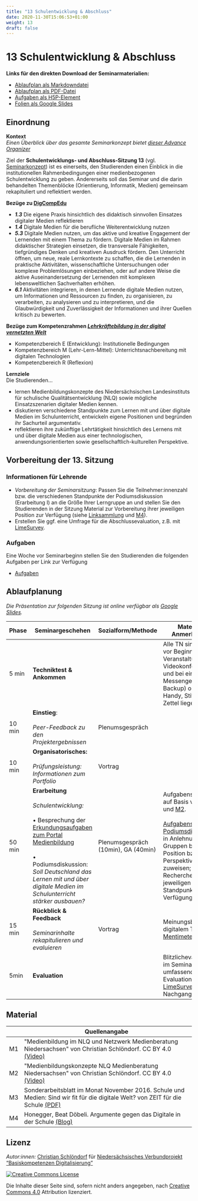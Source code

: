 ```yaml
---
title: "13 Schulentwicklung & Abschluss"
date: 2020-11-30T15:06:53+01:00
weight: 13
draft: false
---
```


# 13 Schulentwicklung & Abschluss

**Links für den direkten Download der Seminarmaterialien:**

* [Ablaufplan als Markdowndatei](https://)
* [Ablaufplan als PDF-Datei](https://)
* [Aufgaben als H5P-Element](https://lehrerbildung.github.io/5_aufgaben/session13_aufgaben_h5p/)
* [Folien als Google Slides](https://docs.google.com/presentation/d/18J1q5VWBdAj69B7PsixYVD4T7uyD8GadyDYYbryyHEM/edit?usp=sharing)



## Einordnung 


**Kontext**  
*Einen Überblick über das gesamte Seminarkonzept bietet [dieser Advance Organizer](https://lehrerbildung.github.io/3_-seminarkonzept/ueberblick/)*


Ziel der **Schulentwicklungs- und Abschluss-Sitzung 13** (vgl. [Seminarkonzept](https://lehrerbildung.github.io/3_-seminarkonzept/)) ist es einerseits, den Studierenden einen Einblick in die institutionellen Rahmenbedingungen einer medienbezogenen Schulentwicklung zu geben. Andererseits soll das Seminar und die darin behandelten Themenblöcke (Orientierung, Informatik, Medien) gemeinsam rekapituliert und reflektiert werden. 

 
 **Bezüge zu [DigCompEdu](https://ec.europa.eu/jrc/en/digcompedu)**   
*  ***1.3*** Die eigene Praxis hinsichtlich des didaktisch sinnvollen Einsatzes digitaler Medien reflektieren
*  ***1.4*** Digitale Medien für die berufliche Weiterentwicklung nutzen 
*  ***5.3***  Digitale Medien nutzen, um das aktive und kreative Engagement der Lernenden mit einem Thema zu fördern. Digitale Medien im Rahmen didaktischer Strategien einsetzen, die transversale Fähigkeiten, tiefgründiges Denken und kreativen Ausdruck fördern. Den Unterricht öffnen, um neue, reale Lernkontexte zu schaffen, die die Lernenden in praktische Aktivitäten, wissenschaftliche Untersuchungen oder komplexe Problemlösungen einbeziehen, oder auf andere Weise die aktive Auseinandersetzung der Lernenden mit komplexen lebensweltlichen Sachverhalten erhöhen.
*  ***6.1*** Aktivitäten integrieren, in denen Lernende digitale Medien nutzen, um Informationen und Ressourcen zu finden, zu organisieren, zu verarbeiten, zu analysieren und zu interpretieren, und die Glaubwürdigkeit und Zuverlässigkeit der Informationen und ihrer Quellen kritisch zu bewerten.

**Bezüge zum Kompetenzrahmen *[Lehrkräftebildung in der digital vernetzten Welt](http://www.lehrerbildungsverbund-niedersachsen.de/index.php?s=KompetenzrahmenLehrkraeftebildunginderdigitalvernetztenWelt)***   
* Kompetenzbereich E (Entwicklung): Institutionelle Bedingungen
* Kompetenzbereich M (Lehr-Lern-Mittel): Unterrichtsnachbereitung mit digitalen Technologien 
* Kompetenzbereich R (Reflexion)

**Lernziele**   
Die Studierenden...  

* lernen Medienbildungskonzepte des Niedersächsischen Landesinstituts für schulische Qualitätsentwicklung (NLQ) sowie mögliche Einsatzszenarien digitaler Medien kennen.  
* diskutieren verschiedene Standpunkte zum Lernen mit und über digitale Medien im Schulunterricht, entwickeln eigene Positionen und begründen ihr Sachurteil argumentativ. 
* reflektieren ihre zukünftige Lehrtätigkeit hinsichtlich des Lernens mit und über digitale Medien aus einer technologischen, anwendungsorientierten sowie gesellschaftlich-kulturellen Perspektive.


## Vorbereitung der 13. Sitzung

### Informationen für Lehrende
* *Vorbereitung der Seminarsitzung*: Passen Sie die Teilnehmer:innenzahl bzw. die verschiedenen Standpunkte der Podiumsdiskussion (Erarbeitung I) an die Größe Ihrer Lerngruppe an und stellen Sie den Studierenden in der Sitzung Material zur Vorbereitung ihrer jeweiligen Position zur Verfügung (siehe [Linksammlung](https://pad.gwdg.de/okXvInBHTn-PyUtQ2TCyHw) und [M4](http://mehrals0und1.ch/Argumente)). 
* Erstellen Sie ggf. eine Umfrage für die Abschlussevaluation, z.B. mit [LimeSurvey](https://www.limesurvey.org/de/). 


### Aufgaben
Eine Woche vor Seminarbeginn stellen Sie den Studierenden die folgenden  Aufgaben per Link zur Verfügung

* [Aufgaben](https://lehrerbildung.github.io/5_aufgaben/session13_aufgaben_h5p/)


## Ablaufplanung

*Die Präsentation zur folgenden Sitzung ist online verfügbar als [Google Slides](https://docs.google.com/presentation/d/18J1q5VWBdAj69B7PsixYVD4T7uyD8GadyDYYbryyHEM/edit?usp=sharing).*

| Phase | Seminargeschehen | Sozialform/Methode | Material & Anmerkungen |
| -------- | -------- | -------- | -------- |
| 5 min |  **Techniktest & Ankommen** |  |	Alle TN sind 10 min vor Beginn der Veranstaltung im Videokonferenzraum und bei einem Messenger (als Backup) online. Handy, Stift und Zettel liegen bereit.  |
| 10 min | **Einstieg**: <br></br>  *Peer-Feedback zu den Projektergebnissen* |Plenumsgespräch | |
| 10 min | **Organisatorisches:** <br></br> *Prüfungsleistung: Informationen zum Portfolio* |Vortrag|
| 50 min | **Erarbeitung** <br></br> *Schulentwicklung:* <br></br> • Besprechung der [Erkundungsaufgaben zum Portal Medienbildung](https://lehrerbildung.github.io/5_aufgaben/session13_aufgaben_h5p/) <br></br> • Podiumsdiskussion: *Soll Deutschland das Lernen mit und über digitale Medien im Schulunterricht stärker ausbauen?* | Plenumsgespräch (10min), GA (40min) | Aufgabenstellung auf Basis von [M1](https://www.youtube.com/watch?v=cFN8i4rkWzI) und [M2](https://www.youtube.com/watch?v=iJjjLplz9E4). <br></br> [Aufgabenstellung Podiumsdiskussion](https://docs.google.com/presentation/d/18J1q5VWBdAj69B7PsixYVD4T7uyD8GadyDYYbryyHEM/edit#slide=id.ge225b7716c_0_13) in Anlehnung an [M3](https://www.telekom-stiftung.de/sites/default/files/zfds_1116_medienkonzept.pdf);<br> Gruppen bilden und Position bzw. Perspektive zuweisen; [Links](https://pad.gwdg.de/okXvInBHTn-PyUtQ2TCyHw?both) zur Recherche des jeweiligen Standpunktes zur Verfügung stellen. | 
| 15 min | **Rückblick & Feedback**<br></br> *Seminarinhalte rekapitulieren und evaluieren* | Vortrag  | Meinungsbild per digitalem Tool, z.B. [Mentimeter](https://www.mentimeter.com/)  |
| 5min | **Evaluation**  |  | Blitzlichevaluation im Seminar sowie umfassende Evaluation via [LimeSurvey](https://www.limesurvey.org/de/) im Nachgang|




## Material  
|  | Quellenangabe | 
| -------- | -------- | 
| M1     | "Medienbildung im NLQ und Netzwerk Medienberatung Niedersachsen" von Christian Schlöndorf. CC BY 4.0 [(Video)](https://www.youtube.com/watch?v=cFN8i4rkWzI)| 
|M2| "Medienbildungskonzepte NLQ Medienberatung Niedersachsen" von Christian Schlöndorf. CC BY 4.0 [(Video)](https://www.youtube.com/watch?v=iJjjLplz9E4)
|M3| Sonderarbeitsblatt im Monat November 2016. Schule und Medien: Sind wir fit für die digitale Welt? von ZEIT für die Schule [(PDF)](https://www.telekom-stiftung.de/sites/default/files/zfds_1116_medienkonzept.pdf) |
| M4 | Honegger, Beat Döbeli. Argumente gegen das Digitale in der Schule [(Blog)](http://mehrals0und1.ch/Argumente) | 




## Lizenz  
*Autor:innen:* [Christian Schlöndorf](https://twitter.com/schloendorf?ref_src=twsrc%5Egoogle%7Ctwcamp%5Eserp%7Ctwgr%5Eauthor)  für [Niedersächsisches Verbundprojekt “Basiskompetenzen Digitalisierung”](http://www.lehrerbildungsverbund-niedersachsen.de/index.php?s=ProjektBasiskompetenzenDigitalisierung)


<a rel="license" href="http://creativecommons.org/licenses/by/4.0/"><img alt="Creative Commons License" style="border-width:0" src="https://i.creativecommons.org/l/by/4.0/88x31.png" /></a><br/><p>Die Inhalte dieser Seite sind, sofern nicht anders angegeben, nach <a rel="license" href="http://creativecommons.org/licenses/by/4.0/">Creative Commons 4.0</a> Attribution lizenziert.</p>

